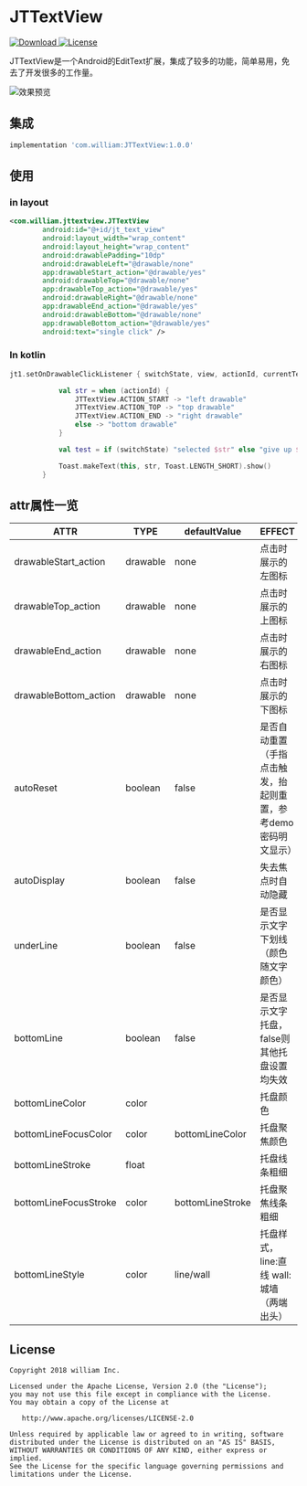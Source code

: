 # JTTextView

 [ ![Download](https://api.bintray.com/packages/william198824/maven/JTTextView/images/download.svg) ](https://bintray.com/william198824/maven/JTTextView/_latestVersion)  [![License](https://img.shields.io/badge/License-Apache--2.0%20-blue.svg)](./LICENSE)

JTTextView是一个Android的EditText扩展，集成了较多的功能，简单易用，免去了开发很多的工作量。

![效果预览]("https://github.com/william198824/JTTextView/blob/master/play.gif?raw=true")

## 集成

```groovy
implementation 'com.william:JTTextView:1.0.0'
```

## 使用

### in layout

```xml
<com.william.jttextview.JTTextView
        android:id="@+id/jt_text_view"
        android:layout_width="wrap_content"
        android:layout_height="wrap_content"
        android:drawablePadding="10dp"
        android:drawableLeft="@drawable/none"
        app:drawableStart_action="@drawable/yes"
        android:drawableTop="@drawable/none"
        app:drawableTop_action="@drawable/yes"
        android:drawableRight="@drawable/none"
        app:drawableEnd_action="@drawable/yes"
        android:drawableBottom="@drawable/none"
        app:drawableBottom_action="@drawable/yes"
        android:text="single click" />
```

### In kotlin

```kotlin
jt1.setOnDrawableClickListener { switchState, view, actionId, currentText ->

            val str = when (actionId) {
                JTTextView.ACTION_START -> "left drawable"
                JTTextView.ACTION_TOP -> "top drawable"
                JTTextView.ACTION_END -> "right drawable"
                else -> "bottom drawable"
            }

            val test = if (switchState) "selected $str" else "give up $str"

            Toast.makeText(this, str, Toast.LENGTH_SHORT).show()
        }
```

## attr属性一览

|ATTR|TYPE|defaultValue|EFFECT|
|------|---------|---------|---------|
|drawableStart_action|drawable|none|点击时展示的左图标|
|drawableTop_action|drawable|none|点击时展示的上图标|
|drawableEnd_action|drawable|none|点击时展示的右图标|
|drawableBottom_action|drawable|none|点击时展示的下图标|
|autoReset|boolean|false|是否自动重置（手指点击触发，抬起则重置，参考demo密码明文显示）|
|autoDisplay|boolean|false|失去焦点时自动隐藏|
|underLine|boolean|false|是否显示文字下划线（颜色随文字颜色）|
|bottomLine|boolean|false|是否显示文字托盘，false则其他托盘设置均失效|
|bottomLineColor|color||托盘颜色|
|bottomLineFocusColor|color|bottomLineColor|托盘聚焦颜色|
|bottomLineStroke|float||托盘线条粗细|
|bottomLineFocusStroke|color|bottomLineStroke|托盘聚焦线条粗细|
|bottomLineStyle|color|line/wall|托盘样式，line:直线   wall:城墙（两端出头）|

## License

    Copyright 2018 william Inc.

    Licensed under the Apache License, Version 2.0 (the "License");
    you may not use this file except in compliance with the License.
    You may obtain a copy of the License at

       http://www.apache.org/licenses/LICENSE-2.0

    Unless required by applicable law or agreed to in writing, software
    distributed under the License is distributed on an "AS IS" BASIS,
    WITHOUT WARRANTIES OR CONDITIONS OF ANY KIND, either express or implied.
    See the License for the specific language governing permissions and
    limitations under the License.